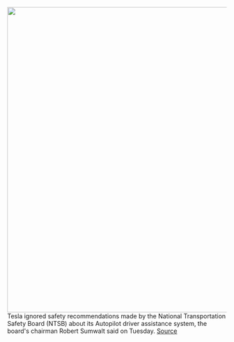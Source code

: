 <img src='https://cdn.vox-cdn.com/thumbor/2CH_bbC9eP6uIhe_n6zdTFiOdxU=/0x0:2040x1360/1200x800/filters:focal(857x517:1183x843)/cdn.vox-cdn.com/uploads/chorus_image/image/66372729/akrales_170414__1610_0497.0.jpg' width='700px' /><br/>
Tesla ignored safety recommendations made by the National Transportation Safety Board (NTSB) about its Autopilot driver assistance system, the board's chairman Robert Sumwalt said on Tuesday.
<a href='https://www.theverge.com/2020/2/25/21152984/tesla-autopilot-safety-recommendations-ignored-ntsb-crash-hearing'> Source <a/>
